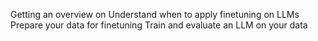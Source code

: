 Getting  an overview on
Understand when to apply finetuning on LLMs
Prepare your data for finetuning
Train and evaluate an LLM on your data
